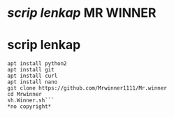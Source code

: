 #  *scrip lenkap* MR WINNER

# scrip lenkap
```apt update && apt upgrade 
apt install python2 
apt install git
apt install curl
apt install nano
git clone https://github.com/Mrwinner1111/Mr.winner
cd Mrwinner
sh.Winner.sh```
*no copyright* 
